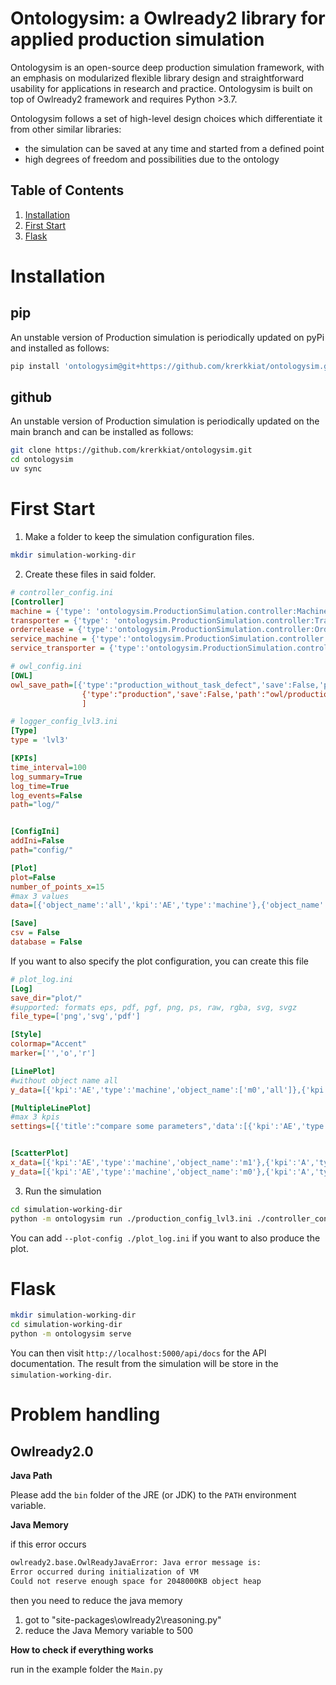 Ontologysim: a Owlready2 library for applied production simulation
=====================================================================

Ontologysim is an open-source deep production simulation framework, with an emphasis on modularized flexible library design and straightforward usability for applications in research and practice. Ontologysim is built on top of Owlready2 framework and requires Python >3.7.

Ontologysim follows a set of high-level design choices which differentiate it from other similar libraries:

* the simulation can be saved at any time and started from a defined point
* high degrees of freedom and possibilities due to the ontology

## Table of Contents
1. [Installation](#installation)
2. [First Start](#first-start)
3. [Flask](#flask)


Installation
==============

pip
-----------

An unstable version of Production simulation is periodically updated on pyPi and installed as follows:

````bash
pip install 'ontologysim@git+https://github.com/krerkkiat/ontologysim.git'
````

github
-----------

An unstable version of Production simulation is periodically updated on the main branch and
can be installed as follows:

````bash
git clone https://github.com/krerkkiat/ontologysim.git
cd ontologysim
uv sync
````



First Start
===============

1. Make a folder to keep the simulation configuration files.

````bash
mkdir simulation-working-dir
````

2. Create these files in said folder.

````ini
# controller_config.ini
[Controller]
machine = {'type': 'ontologysim.ProductionSimulation.controller:MachineController_FIFO', 'add': {}}
transporter = {'type': 'ontologysim.ProductionSimulation.controller:TransporterController_Hybrid', 'add': {'ontologysim.ProductionSimulation.controller:TransporterController_FIFO': 0.43539036099361705, 'ontologysim.ProductionSimulation.controller:TransporterController_NJF': 0.6759958569333095, 'ontologysim.ProductionSimulation.controller:TransporterController_EDD': 0.5773536432743988}}
orderrelease = {'type':'ontologysim.ProductionSimulation.controller:OrderReleaseControllerEqual','add':{},'fillLevel':0.5}
service_machine = {'type':'ontologysim.ProductionSimulation.controller:ServiceControllerMachine','add':{}}
service_transporter = {'type':'ontologysim.ProductionSimulation.controller:ServiceControllerTransporter','add':{}}
````

````ini
# owl_config.ini
[OWL]
owl_save_path=[{'type':"production_without_task_defect",'save':False,'path':"owl/production_without_task_defect.owl"},
                {'type':"production",'save':False,'path':"owl/production.owl"}
                ]
````

````ini
# logger_config_lvl3.ini
[Type]
type = 'lvl3'

[KPIs]
time_interval=100
log_summary=True
log_time=True
log_events=False
path="log/"


[ConfigIni]
addIni=False
path="config/"

[Plot]
plot=False
number_of_points_x=15
#max 3 values
data=[{'object_name':'all','kpi':'AE','type':'machine'},{'object_name':'all','kpi':'AUITp','type':'transporter'},{'object_name':'all','kpi':'AOET','type':'product'}]

[Save]
csv = False
database = False
````

If you want to also specify the plot configuration, you can create this file

````ini
# plot_log.ini
[Log]
save_dir="plot/"
#supported: formats eps, pdf, pgf, png, ps, raw, rgba, svg, svgz
file_type=['png','svg','pdf']

[Style]
colormap="Accent"
marker=['','o','r']

[LinePlot]
#without object name all
y_data=[{'kpi':'AE','type':'machine','object_name':['m0','all']},{'kpi':'FillLevel','type':'queue'}]

[MultipleLinePlot]
#max 3 kpis
settings=[{'title':"compare some parameters",'data':[{'kpi':'AE','type':'machine','object_name':['m0','all']},{'kpi':'FE','type':'transporter'}]}]


[ScatterPlot]
x_data=[{'kpi':'AE','type':'machine','object_name':'m1'},{'kpi':'A','type':'machine','object_name':'m1'}]
y_data=[{'kpi':'AE','type':'machine','object_name':'m0'},{'kpi':'A','type':'machine','object_name':'m0'}]
````

3. Run the simulation

````bash
cd simulation-working-dir
python -m ontologysim run ./production_config_lvl3.ini ./controller_config.ini owl_config.ini logger_config_lvl3.ini
````

You can add ``--plot-config ./plot_log.ini`` if you want to also produce the plot.

Flask
==============

````bash
mkdir simulation-working-dir
cd simulation-working-dir
python -m ontologysim serve
````

You can then visit ``http://localhost:5000/api/docs`` for the API documentation. The result from the simulation will be store
in the ``simulation-working-dir``.

Problem handling
==================

Owlready2.0
---------------
**Java Path**

Please add the ``bin`` folder of the JRE (or JDK) to the ``PATH`` environment variable.

**Java Memory**

if this error occurs

````bash
owlready2.base.OwlReadyJavaError: Java error message is:
Error occurred during initialization of VM
Could not reserve enough space for 2048000KB object heap
````

then you need to reduce the java memory

1. got to "site-packages\owlready2\reasoning.py"
2. reduce the Java Memory variable to 500


**How to check if everything works**

run in the example folder the `Main.py`